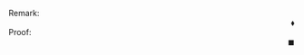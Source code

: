 Remark:  
<span style="float:right;">$\blacklozenge$</span>  
Proof:  
<span style="float:right;">$\blacksquare$</span>  
